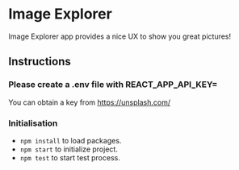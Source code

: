 # Image Explorer

Image Explorer app provides a nice UX to show you great pictures!

## Instructions

### Please create a .env file with REACT_APP_API_KEY=
You can obtain a key from https://unsplash.com/

### Initialisation
- `npm install` to load packages.
- `npm start` to initialize project.
- `npm test` to start test process.
